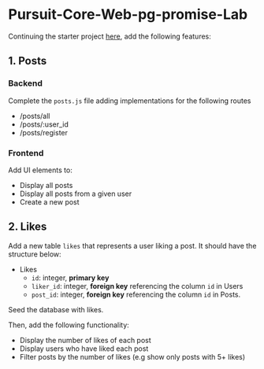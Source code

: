 # Pursuit-Core-Web-pg-promise-Lab

Continuing the starter project [here](https://github.com/joinpursuit/Pursuit-Core-Web-pg-promise-Intro/tree/master), add the following features:

## 1. Posts

### Backend


Complete the `posts.js` file adding implementations for the following routes

- /posts/all
- /posts/:user_id
- /posts/register

### Frontend

Add UI elements to:

- Display all posts
- Display all posts from a given user
- Create a new post

## 2. Likes

Add a new table `likes` that represents a user liking a post.  It should have the structure below:

- Likes
  - `id`: integer, **primary key**
  - `liker_id`: integer, **foreign key** referencing the column `id` in Users
  - `post_id`: integer, **foreign key** referencing the column `id` in Posts.

Seed the database with likes.

Then, add the following functionality:

- Display the number of likes of each post
- Display users who have liked each post
- Filter posts by the number of likes (e.g show only posts with 5+ likes)
